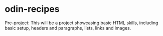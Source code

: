 # odin-recipes
Pre-project:
    This will be a project showcasing basic HTML skills, including basic setup, headers and 
        paragraphs, lists, links and images. 